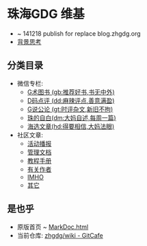 # 珠海GDG 维基
- ~ 141218 publish for replace blog.zhgdg.org
- [背景思考](bg)

## 分类目录

- 微信专栏:
    + [G术图书 (gb:推荐好书,书无中外)](gb/_list.html)
    + [D码点评 (dd:麻辣评点,善意满盈)](dd/_list.html)
    + [G说公论 (gt:时评杂文,新旧不拘)](gt/_list.html)
    + [珠的自白(dm:大妈自述,每周一篇)](dm/_list.html)
    + [海选文章(hd:得要相信,大妈法眼)](hd/_list.html)
- 社区文章:
    + [活动播报](et/_list.html)
    + [管理文档](doc/_list.html)
    + [教程手册](handbook/_list.html)
    + [有关作者](author/_list.html)
    + [IMHO](IMHO/_list.html)
    + [其它](ot/_list.html)


## 是也乎

- 原版首页 ~ [MarkDoc.html](/orig-index) 
- 当前仓库: [zhgdg/wiki - GitCafe](https://gitcafe.com/zhgdg/wiki)



